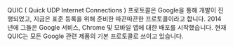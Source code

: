 QUIC ( Quick UDP Internet Connections ) 프로토콜은 Google을 통해 개발이 진행되었고, 지금은 표준 등록을 위해 준비한 따끈따끈한 프로토콜이라고 합니다. 2014 년에 그들은 Google 서비스, Chrome 및 모바일 앱에 대한 배포를 시작했습니다. 현재 QUIC는 모든 Google 관련 제품의 기본 프로토콜로 쓰이고 있습니다.